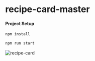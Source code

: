 # recipe-card-master


#### Project Setup

```javascript
npm install
```

```javascript
npm run start
```

![recipe-card](https://user-images.githubusercontent.com/34940061/120890268-2d7be900-c60a-11eb-8dd1-bcd3b7e47a04.png)
